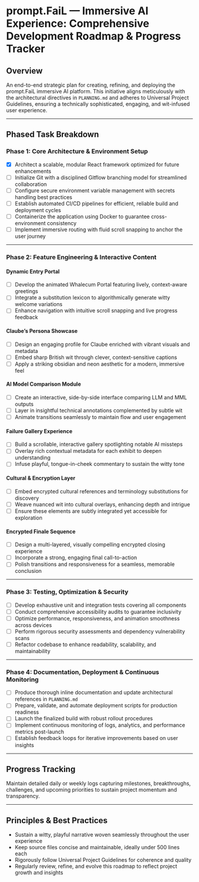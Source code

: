 # prompt.FaiL — Immersive AI Experience: Comprehensive Development Roadmap & Progress Tracker

## Overview  
An end-to-end strategic plan for creating, refining, and deploying the prompt.FaiL immersive AI platform. This initiative aligns meticulously with the architectural directives in `PLANNING.md` and adheres to Universal Project Guidelines, ensuring a technically sophisticated, engaging, and wit-infused user experience.

---

## Phased Task Breakdown

### Phase 1: Core Architecture & Environment Setup  
- [x] Architect a scalable, modular React framework optimized for future enhancements
- [ ] Initialize Git with a disciplined Gitflow branching model for streamlined collaboration  
- [ ] Configure secure environment variable management with secrets handling best practices  
- [ ] Establish automated CI/CD pipelines for efficient, reliable build and deployment cycles  
- [ ] Containerize the application using Docker to guarantee cross-environment consistency  
- [ ] Implement immersive routing with fluid scroll snapping to anchor the user journey  

---

### Phase 2: Feature Engineering & Interactive Content

#### Dynamic Entry Portal  
- [ ] Develop the animated Whalecum Portal featuring lively, context-aware greetings  
- [ ] Integrate a substitution lexicon to algorithmically generate witty welcome variations  
- [ ] Enhance navigation with intuitive scroll snapping and live progress feedback  

#### Claube’s Persona Showcase  
- [ ] Design an engaging profile for Claube enriched with vibrant visuals and metadata  
- [ ] Embed sharp British wit through clever, context-sensitive captions  
- [ ] Apply a striking obsidian and neon aesthetic for a modern, immersive feel  

#### AI Model Comparison Module  
- [ ] Create an interactive, side-by-side interface comparing LLM and MML outputs  
- [ ] Layer in insightful technical annotations complemented by subtle wit  
- [ ] Animate transitions seamlessly to maintain flow and user engagement  

#### Failure Gallery Experience  
- [ ] Build a scrollable, interactive gallery spotlighting notable AI missteps  
- [ ] Overlay rich contextual metadata for each exhibit to deepen understanding  
- [ ] Infuse playful, tongue-in-cheek commentary to sustain the witty tone  

#### Cultural & Encryption Layer  
- [ ] Embed encrypted cultural references and terminology substitutions for discovery  
- [ ] Weave nuanced wit into cultural overlays, enhancing depth and intrigue  
- [ ] Ensure these elements are subtly integrated yet accessible for exploration  

#### Encrypted Finale Sequence  
- [ ] Design a multi-layered, visually compelling encrypted closing experience  
- [ ] Incorporate a strong, engaging final call-to-action  
- [ ] Polish transitions and responsiveness for a seamless, memorable conclusion  

---

### Phase 3: Testing, Optimization & Security  
- [ ] Develop exhaustive unit and integration tests covering all components  
- [ ] Conduct comprehensive accessibility audits to guarantee inclusivity  
- [ ] Optimize performance, responsiveness, and animation smoothness across devices  
- [ ] Perform rigorous security assessments and dependency vulnerability scans  
- [ ] Refactor codebase to enhance readability, scalability, and maintainability  

---

### Phase 4: Documentation, Deployment & Continuous Monitoring  
- [ ] Produce thorough inline documentation and update architectural references in `PLANNING.md`  
- [ ] Prepare, validate, and automate deployment scripts for production readiness  
- [ ] Launch the finalized build with robust rollout procedures  
- [ ] Implement continuous monitoring of logs, analytics, and performance metrics post-launch  
- [ ] Establish feedback loops for iterative improvements based on user insights  

---

## Progress Tracking  
Maintain detailed daily or weekly logs capturing milestones, breakthroughs, challenges, and upcoming priorities to sustain project momentum and transparency.

---

## Principles & Best Practices  
- Sustain a witty, playful narrative woven seamlessly throughout the user experience  
- Keep source files concise and maintainable, ideally under 500 lines each  
- Rigorously follow Universal Project Guidelines for coherence and quality  
- Regularly review, refine, and evolve this roadmap to reflect project growth and insights
